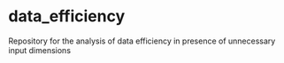 # data_efficiency
Repository for the analysis of data efficiency in presence of unnecessary input dimensions
